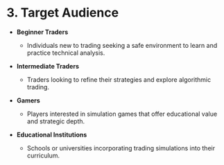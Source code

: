 # 3. Target Audience

- **Beginner Traders**
  - Individuals new to trading seeking a safe environment to learn and practice technical analysis.

- **Intermediate Traders**
  - Traders looking to refine their strategies and explore algorithmic trading.

- **Gamers**
  - Players interested in simulation games that offer educational value and strategic depth.

- **Educational Institutions**
  - Schools or universities incorporating trading simulations into their curriculum.
